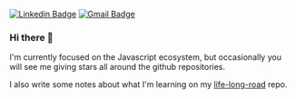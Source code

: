 [![Linkedin Badge](https://img.shields.io/badge/-Guilherme%20Bromonschenkel-blue?style=flat-square&logo=Linkedin&logoColor=white&link=https://www.linkedin.com/in/guilhermebkel)](https://www.linkedin.com/in/guilhermebkel) 
[![Gmail Badge](https://img.shields.io/badge/-guilhermebromonschenkel@gmail.com-c14438?style=flat-square&logo=Gmail&logoColor=white&link=mailto:guilhermebromonschenkel@gmail.com)](mailto:guilhermebromonschenkel@gmail.com)

### Hi there 👋

I'm currently focused on the Javascript ecosystem, but occasionally you will see me giving stars all around the github repositories.

I also write some notes about what I'm learning on my [life-long-road](https://guilhermebkel.github.io/life-long-road) repo.
